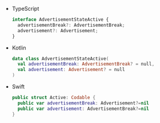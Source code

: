 <div class="useless-tab-container">

- TypeScript

  ```ts
  interface AdvertisementStateActive {
    advertisementBreak?: AdvertisementBreak;
    advertisement?: Advertisement;
  }
  ```

- Kotlin

  ```kotlin
  data class AdvertisementStateActive(
    val advertisementBreak: AdvertisementBreak? = null,
    val advertisement: Advertisement? = null
  )
  ```

- Swift

  ```swift
  public struct Active: Codable {
    public var advertisementBreak: Advertisement?=nil
    public var advertisement: AdvertisementBreak?=nil
  }
  ```

</div>
